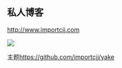 ## 私人博客

<http://www.importcjj.com>

![](https://travis-ci.org/importcjj/www.importcjj.com.svg?branch=master)

主题<https://github.com/importcjj/yake>
